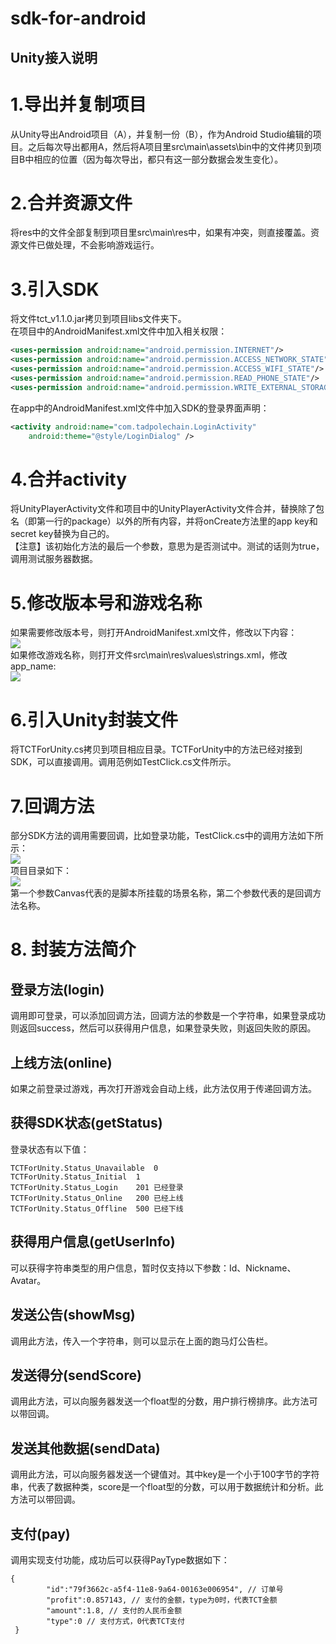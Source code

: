 sdk-for-android
====

Unity接入说明
----

# 1.导出并复制项目
从Unity导出Android项目（A），并复制一份（B），作为Android Studio编辑的项目。之后每次导出都用A，然后将A项目里src\main\assets\bin中的文件拷贝到项目B中相应的位置（因为每次导出，都只有这一部分数据会发生变化）。
# 2.合并资源文件
将res中的文件全部复制到项目里src\main\res中，如果有冲突，则直接覆盖。资源文件已做处理，不会影响游戏运行。
# 3.引入SDK
将文件tct_v1.1.0.jar拷贝到项目libs文件夹下。<br>
在项目中的AndroidManifest.xml文件中加入相关权限：<br>
```xml
<uses-permission android:name="android.permission.INTERNET"/>
<uses-permission android:name="android.permission.ACCESS_NETWORK_STATE"/>
<uses-permission android:name="android.permission.ACCESS_WIFI_STATE"/>
<uses-permission android:name="android.permission.READ_PHONE_STATE"/>
<uses-permission android:name="android.permission.WRITE_EXTERNAL_STORAGE"/>
```

在app中的AndroidManifest.xml文件中加入SDK的登录界面声明：<br>
```xml
<activity android:name="com.tadpolechain.LoginActivity"
    android:theme="@style/LoginDialog" />
```

# 4.合并activity
将UnityPlayerActivity文件和项目中的UnityPlayerActivity文件合并，替换除了包名（即第一行的package）以外的所有内容，并将onCreate方法里的app key和secret key替换为自己的。<br>
【注意】该初始化方法的最后一个参数，意思为是否测试中。测试的话则为true，调用测试服务器数据。
# 5.修改版本号和游戏名称
如果需要修改版本号，则打开AndroidManifest.xml文件，修改以下内容：<br>
![](http://img.suncity.ink/github/2018/05/git_0001.png) <br>
如果修改游戏名称，则打开文件src\main\res\values\strings.xml，修改app_name:<br>
![](http://img.suncity.ink/github/2018/05/git_0002.png) 
# 6.引入Unity封装文件
将TCTForUnity.cs拷贝到项目相应目录。TCTForUnity中的方法已经对接到SDK，可以直接调用。调用范例如TestClick.cs文件所示。
# 7.回调方法
部分SDK方法的调用需要回调，比如登录功能，TestClick.cs中的调用方法如下所示：<br>
![](http://img.suncity.ink/github/2018/05/git_0003.png)<br>
项目目录如下：<br>
![](http://img.suncity.ink/github/2018/05/git_0004.png)<br>
第一个参数Canvas代表的是脚本所挂载的场景名称，第二个参数代表的是回调方法名称。
# 8. 封装方法简介
## 登录方法(login)
调用即可登录，可以添加回调方法，回调方法的参数是一个字符串，如果登录成功则返回success，然后可以获得用户信息，如果登录失败，则返回失败的原因。
## 上线方法(online)
如果之前登录过游戏，再次打开游戏会自动上线，此方法仅用于传递回调方法。
## 获得SDK状态(getStatus)
登录状态有以下值：<br>
```table
TCTForUnity.Status_Unavailable	0	
TCTForUnity.Status_Initial	1	
TCTForUnity.Status_Login	201	已经登录
TCTForUnity.Status_Online	200	已经上线
TCTForUnity.Status_Offline	500	已经下线
```

## 获得用户信息(getUserInfo)
可以获得字符串类型的用户信息，暂时仅支持以下参数：Id、Nickname、Avatar。
## 发送公告(showMsg)
调用此方法，传入一个字符串，则可以显示在上面的跑马灯公告栏。
## 发送得分(sendScore)
调用此方法，可以向服务器发送一个float型的分数，用户排行榜排序。此方法可以带回调。
## 发送其他数据(sendData)
调用此方法，可以向服务器发送一个键值对。其中key是一个小于100字节的字符串，代表了数据种类，score是一个float型的分数，可以用于数据统计和分析。此方法可以带回调。
## 支付(pay)
调用实现支付功能，成功后可以获得PayType数据如下：
```
{
        "id":"79f3662c-a5f4-11e8-9a64-00163e006954", // 订单号
        "profit":0.857143, // 支付的金额，type为0时，代表TCT金额
        "amount":1.8, // 支付的人民币金额
        "type":0 // 支付方式，0代表TCT支付
 }
```
